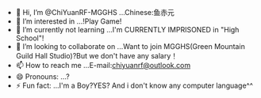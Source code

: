 - 👋 Hi, I’m @ChiYuanRF-MGGHS ...Chinese:鱼赤元
- 👀 I’m interested in ...!Play Game!
- 🌱 I’m currently not learning ...I'm CURRENTLY IMPRISONED in "High School"!
- 💞️ I’m looking to collaborate on ...Want to join MGGHS(Green Mountain Guild Hall Studio)?But we don't have any salary！
- 📫 How to reach me ...E-mail:chiyuanrf@outlook.com
- 😄 Pronouns: ...?
- ⚡ Fun fact: ...I'm a Boy?YES? And i don't know any computer language^^

<!---
ChiYuanRF-MGGHS/ChiYuanRF-MGGHS is a ✨ special ✨ repository because its `README.md` (this file) appears on your GitHub profile.
You can click the Preview link to take a look at your changes.
--->
